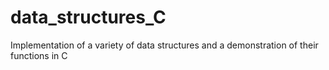 # data_structures_C
Implementation of a variety of data structures and a demonstration of their functions in C

